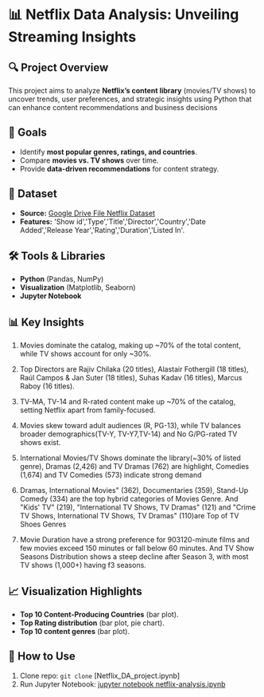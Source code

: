 # 📊 Netflix Data Analysis: Unveiling Streaming Insights  

## 🔍 Project Overview  
This project aims to analyze **Netflix’s content library** (movies/TV shows) to uncover trends, user preferences, and strategic insights  using Python that can enhance content recommendations and business decisions

## 🎯 Goals  
- Identify **most popular genres, ratings, and countries**.  
- Compare **movies vs. TV shows** over time.  
- Provide **data-driven recommendations** for content strategy.  

## 📂 Dataset  
- **Source:** [Google Drive File Netflix Dataset]((https://drive.google.com/file/d/1rV3yS1dQmQL0EuStVt0dt070Gez4ORGg/view?usp=drive_link))  
- **Features:** 'Show id','Type','Title','Director','Country','Date Added','Release Year','Rating','Duration','Listed In'.  

## 🛠️ Tools & Libraries  
- **Python** (Pandas, NumPy)  
- **Visualization** (Matplotlib, Seaborn)  
- **Jupyter Notebook**  

## 📊 Key Insights  

1. Movies dominate the catalog, making up ~70% of the total content, while TV shows 
account for only ~30%.

2. Top Directors are Rajiv Chilaka (20 titles), Alastair Fothergill (18 titles), Raúl Campos & 
Jan Suter (18 titles), Suhas Kadav (16 titles), Marcus Raboy (16 titles).

3. TV-MA, TV-14 and R-rated content make up ~70% of the catalog, setting Netflix apart 
from family-focused.

4. Movies skew toward adult audiences (R, PG-13), while TV balances broader 
demographics(TV-Y, TV-Y7,TV-14) and No G/PG-rated TV shows exist.

5. International Movies/TV Shows dominate the library(~30% of listed genre), Dramas 
(2,426) and TV Dramas (762) are highlight, Comedies (1,674) and TV Comedies (573) 
indicate strong demand

6. Dramas, International Movies" (362), Documentaries (359), Stand-Up Comedy (334) are 
the top hybrid categories of Movies Genre. And "Kids' TV" (219), "International TV 
Shows, TV Dramas" (121) and "Crime TV Shows, International TV Shows, TV Dramas" 
(110)are Top of TV Shoes Genres

7. Movie Duration have a strong preference for 903120-minute films and few movies 
exceed 150 minutes or fall below 60 minutes. And TV Show Seasons Distribution shows 
a steep decline after Season 3, with most TV shows (1,000+) having f3 seasons.   

## 📈 Visualization Highlights  
- **Top 10 Content-Producing Countries** (bar plot).  
- **Top Rating distribution** (bar plot, pie chart).  
- **Top 10 content genres** (bar plot).   

## 🚀 How to Use  
1. Clone repo: `git clone` [Netflix_DA_project.ipynb]
2. Run Jupyter Notebook: [jupyter notebook netflix-analysis.ipynb](https://drive.google.com/file/d/1niPizWXiBglQxivxlWYpUPuLza_zzx1g/view?usp=drive_link)
